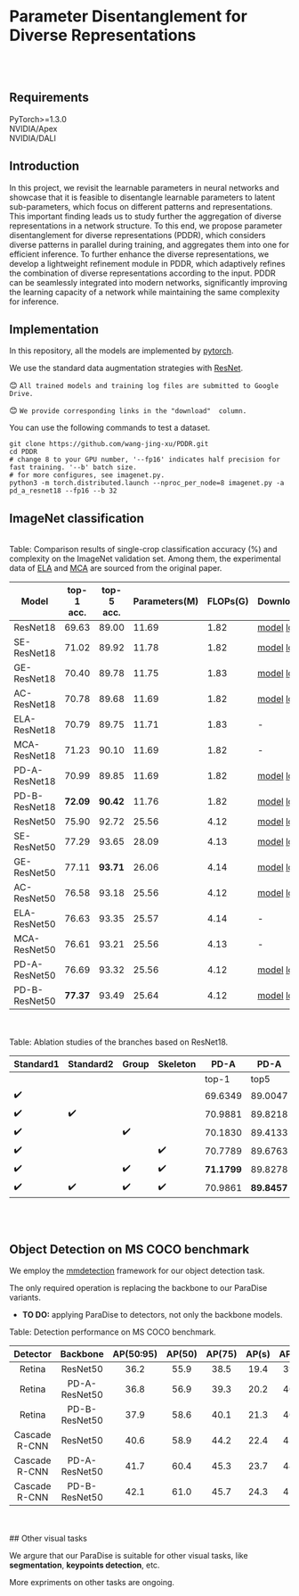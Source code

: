 # Parameter Disentanglement for Diverse Representations

<br><br>

## Requirements
PyTorch>=1.3.0<br>
NVIDIA/Apex<br>
NVIDIA/DALI<br>

## Introduction
In this project, we revisit the learnable parameters in neural networks and showcase that it is feasible to disentangle learnable parameters to latent sub-parameters, which focus on different patterns and representations. This important finding leads us to study further the aggregation of diverse representations in a network structure. To this end, we propose parameter disentanglement for diverse representations (PDDR), which considers diverse patterns in parallel during training, and aggregates them into one for efficient inference. To further enhance the diverse representations, we develop a lightweight refinement module in PDDR, which adaptively refines the combination of diverse representations according to the input. PDDR can be seamlessly integrated into modern networks, significantly improving the learning capacity of a network while maintaining the same complexity for inference. 



## Implementation
In this repository, all the models are implemented by [pytorch](https://pytorch.org/).<br>

We use the standard data augmentation strategies with [ResNet](https://github.com/pytorch/examples/blob/master/imagenet/main.py).<br>

:blush: `All trained models and training log files are submitted to Google Drive.`

:blush: `We provide corresponding links in the "download"  column.`

You can use the following commands to test a dataset.

```shell
git clone https://github.com/wang-jing-xu/PDDR.git
cd PDDR
# change 8 to your GPU number, '--fp16' indicates half precision for fast training. '--b' batch size.
# for more configures, see imagenet.py.
python3 -m torch.distributed.launch --nproc_per_node=8 imagenet.py -a pd_a_resnet18 --fp16 --b 32
```


## ImageNet classification
<br>
Table:  Comparison results of single-crop classification accuracy (%) and complexity on the ImageNet validation set. Among them, the experimental data of <a href="https://arxiv.org/abs/2403.01123">ELA</a> and <a href="https://arxiv.org/abs/2403.01713">MCA</a> are sourced from the original paper.

| Model | top-1 acc. |top-5 acc. |Parameters(M)|FLOPs(G)|Download|
| --- | --- |--- |--- |--- |---|
| ResNet18 | 69.63 |89.00|11.69|1.82|<a href="https://drive.google.com/file/d/1iUG2qiTIlUoyu3oBnABD5izG82GF2u7v/view?usp=sharing">model</a> <a href="https://drive.google.com/file/d/1FwT3yCRQY7LSHRUrI5jeb2wIP2blvcf5/view?usp=sharing">log</a>|
| SE-ResNet18 | 71.02 |89.92|11.78|1.82|<a href="https://drive.google.com/file/d/1s7ZB0MgzdVnyv2kc5NJIoJVbT1B7SazB/view?usp=sharing">model</a> <a href="https://drive.google.com/file/d/1meCrTVMJuUXDJQkAO0B0Az1yJUHjBtNZ/view?usp=sharing">log</a>|
| GE-ResNet18 | 70.40 |89.78|11.75|1.83|<a href="https://drive.google.com/file/d/1jlomXQxhhjpi4QI155mE8Hz3-CqutzHU/view?usp=sharing">model</a> <a href="https://drive.google.com/file/d/11NP3mKovpX-_LtUsS2M4tBljhFjFeJ_d/view?usp=sharing">log</a>|
| AC-ResNet18 | 70.78 |89.68|11.69|1.82|<a href="https://drive.google.com/file/d/1jt51PEjJ9dGeL5EnOchvPvPR54qPCR4k/view?usp=sharing">model</a> <a href="https://drive.google.com/file/d/1T2aE1IcTHzYyMMH2aeDYALda_O2PLqrG/view?usp=sharing">log</a>|
| ELA-ResNet18 | 70.79 |89.75|11.71|1.83|-|
| MCA-ResNet18 | 71.23 |90.10|11.69|1.82|-|
| PD-A-ResNet18 | 70.99 |89.85|11.69|1.82|<a href="https://drive.google.com/file/d/16-M4v6ZBxd-ljRAnfLYg9OhF_1zcjD6N/view?usp=sharing">model</a> <a href="https://drive.google.com/file/d/1ZZApggNvq1DdxtQAoiVsopPx5SGugl8x/view?usp=sharing">log</a>|
| PD-B-ResNet18 | **72.09** |**90.42**|11.76|1.82|<a href="https://drive.google.com/file/d/1FwT3yCRQY7LSHRUrI5jeb2wIP2blvcf5/view?usp=sharing">model</a> <a href="https://drive.google.com/file/d/1FwT3yCRQY7LSHRUrI5jeb2wIP2blvcf5/view?usp=sharing">log</a>|
| ResNet50 | 75.90|92.72|25.56|4.12|<a href="https://drive.google.com/open?id=1DMHhk99fG8rNZjE2wPh8VWZ5qIBOaYOf">model</a> <a href="https://drive.google.com/open?id=1KOM5BzyxQLZl2Aa5KIVOh6HmE7eQvsKa">log</a>|
| SE-ResNet50 | 77.29|93.65|28.09|4.13|<a href="https://drive.google.com/open?id=1lOXZv0IskrLLbm_z7JqonR6KaQ7lRpKP">model</a> <a href="https://drive.google.com/open?id=1gl43ufL2Pvum-dZy8B4yAnnV3bl1BSi2">log</a>|
| GE-ResNet50 | 77.11 |**93.71**|26.06|4.14|<a href="https://drive.google.com/file/d/1qTv5lWFY6E18h1c3hqWkNAs0n_Djri58/view?usp=sharing">model</a> <a href="https://drive.google.com/file/d/1f4OSR2qiBp8dFvUB8fYWDG4hOqPPXG8A/view?usp=sharing">log</a>|
| AC-ResNet50 |76.58|93.18|25.56|4.12|<a href="https://drive.google.com/file/d/15leIDi9UX3NJBNlXbp3_S5Z_RGmvQT-O/view?usp=sharing">model</a> <a href="https://drive.google.com/file/d/1_58yZxi1JSy_jb-L9iXdTnI5z6nUeEax/view?usp=sharing">log</a>|
| ELA-ResNet50 | 76.63 |93.35|25.57|4.14|-|
| MCA-ResNet50 | 76.61 |93.21|25.56|4.13|-|
| PD-A-ResNet50 | 76.69|93.32|25.56|4.12|<a href="https://drive.google.com/file/d/1IruxbflXSGyAw4JLxz4hDg-LU7H1F77H/view?usp=sharing">model</a> <a href="https://drive.google.com/file/d/1gxgUoQF7NKVawiobVATb45d5t-fgASBc/view?usp=sharing">log</a>|
| PD-B-ResNet50 |**77.37** |93.49|25.64|4.12|<a href="https://drive.google.com/file/d/1FYP-VVd8YUm2nl6EmO5s3sbdKMOA4C7o/view?usp=sharing">model</a> <a href="https://drive.google.com/file/d/1WOkS96O8RGE3MeYkw5K_e0Znaym8Dt_n/view?usp=sharing">log</a>|



<br>
<br>
Table: Ablation studies of the branches based on ResNet18.

| Standard1 | Standard2 |Group|Skeleton|PD-A|PD-A|PD-A|PD-B|PD-B|PD-B|
| --- | --- |--- |--- |--- |---|---|---|---|---|
|  |  | | |top-1|top5|Download|top1|top-5|Download|
|  :heavy_check_mark:| | | |69.6349|89.0047|<a href="https://drive.google.com/file/d/1iUG2qiTIlUoyu3oBnABD5izG82GF2u7v/view?usp=sharing">model</a> <a href="https://drive.google.com/file/d/1FwT3yCRQY7LSHRUrI5jeb2wIP2blvcf5/view?usp=sharing">log</a>|-|-|-|
|  :heavy_check_mark:| :heavy_check_mark: | | |70.9881|89.8218|<a href="https://drive.google.com/file/d/1jI6hdihJ-gsAAvMo4Tq5J93Yco69kAnu/view?usp=sharing">model</a> <a href="https://drive.google.com/file/d/1_R6VQP4TzznXb0j5xttmKbmQT5cLJ-GA/view?usp=sharing">log</a>|71.8990|90.3739|<a href="https://drive.google.com/file/d/1vRxUX1RlR1f_gIrplM3DUDkMVNWwpFG8/view?usp=sharing">model</a> <a href="https://drive.google.com/file/d/1YeVNGNu0XgF_xicLm3jRXBFtrB-syy0J/view?usp=sharing">log</a>|
|  :heavy_check_mark:| |  :heavy_check_mark:| |70.1830|89.4133|<a href="https://drive.google.com/file/d/1P3EG5JrDPopwPL8gJBuKTeI6sPPDgiNR/view?usp=sharing">model</a> <a href="https://drive.google.com/file/d/1BJ_679pixGYqhIY8BqhfRXfH30mn1K26/view?usp=sharing">log</a>|70.0474|89.3156|<a href="https://drive.google.com/file/d/1eKFb_m2QOPwCcl6xVPXTWA1VxyX1sLuq/view?usp=sharing">model</a> <a href="https://drive.google.com/file/d/1eLuMb2njrZMZKodcxnKMQDG8zESUhyYx/view?usp=sharing">log</a>|
|  :heavy_check_mark:| |  |:heavy_check_mark: |70.7789|89.6763|<a href="https://drive.google.com/file/d/1jt51PEjJ9dGeL5EnOchvPvPR54qPCR4k/view?usp=sharing">model</a> <a href="https://drive.google.com/file/d/1T2aE1IcTHzYyMMH2aeDYALda_O2PLqrG/view?usp=sharing">log</a>|71.9872|90.4157|<a href="https://drive.google.com/file/d/1g85N_O07rTx7XrgjRy0d6a1eUCnODXM5/view?usp=sharing">model</a> <a href="https://drive.google.com/file/d/12q_E3-5gxEhxH5AeCuvvps_nbFig09ov/view?usp=sharing">log</a>|
|  :heavy_check_mark:| | :heavy_check_mark: |:heavy_check_mark: |**71.1799**|89.8278|<a href="https://drive.google.com/file/d/1Lq4L7pEECvAQ01cUKsNJesxZCqaKWm6l/view?usp=sharing">model</a> <a href="https://drive.google.com/file/d/1Uwu8YE07HjCduQHhCoCkhKQL1lKPMEvS/view?usp=sharing">log</a>|71.8232|90.2524|<a href="https://drive.google.com/file/d/1ttcdCrLufLQDkqmQiwOSjaDucSqSTBWD/view?usp=sharing">model</a> <a href="https://drive.google.com/file/d/1Evqh9GbZbbfaXKaArG_SVpgS-whBhW0n/view?usp=sharing">log</a>|
|  :heavy_check_mark:| :heavy_check_mark:| :heavy_check_mark: |:heavy_check_mark: |70.9861|**89.8457**|<a href="https://drive.google.com/file/d/16-M4v6ZBxd-ljRAnfLYg9OhF_1zcjD6N/view?usp=sharing">model</a> <a href="https://drive.google.com/file/d/1ZZApggNvq1DdxtQAoiVsopPx5SGugl8x/view?usp=sharing">log</a>|**72.0873**|**90.4177**|<a href="https://drive.google.com/file/d/1FwT3yCRQY7LSHRUrI5jeb2wIP2blvcf5/view?usp=sharing">model</a> <a href="https://drive.google.com/file/d/1FwT3yCRQY7LSHRUrI5jeb2wIP2blvcf5/view?usp=sharing">log</a>|



<br>
<br>

## Object Detection on MS COCO benchmark
We employ the [mmdetection](https://github.com/open-mmlab/mmdetection) framework for our object detection task. 

The only required operation is replacing the backbone to our ParaDise variants.

- **TO DO:** applying ParaDise to detectors, not only the backbone models.

Table: Detection performance on MS COCO benchmark.

| Detector | Backbone | AP(50:95) | AP(50) | AP(75) | AP(s)|AP(m)|AP(l)|Download
|:-:|:-:|:-:|:-:|:-:|:-:|:-:|:-:|:-:|
|Retina|ResNet50|36.2|55.9|38.5|19.4|39.8|48.3|[model](https://drive.google.com/open?id=1imZvUrwg6Vy6TFRLAsL62FsF-DyizZXR) [log](https://drive.google.com/open?id=14rRmHai_9ghL5oC-1DTTiLrt4w_HY0Yl)
|Retina|PD-A-ResNet50|36.8|56.9|39.3|20.2|40.7|49.4|[model](https://drive.google.com/file/d/1sMZI_qxy8Y77jUr2LZgRhoIX91OqgFYI/view?usp=sharing) [log](https://drive.google.com/file/d/1SgbayaO1s3o092hxVsRzF5FpzD9ghael/view?usp=sharing)
|Retina|PD-B-ResNet50|37.9|58.6|40.1|21.3|40.8|50.7|[model](https://drive.google.com/file/d/1sMZI_qxy8Y77jUr2LZgRhoIX91OqgFYI/view?usp=sharing) [log](https://drive.google.com/file/d/1SgbayaO1s3o092hxVsRzF5FpzD9ghael/view?usp=sharing)
Cascade R-CNN|ResNet50|40.6|58.9|44.2|22.4|43.7|54.7|[model](https://drive.google.com/open?id=1jGUT2KsFggLSJMkH0cgJUJV_p_cSM-7f) [log](https://drive.google.com/open?id=13g-4XlMlySVUJyrvWeU5FVCA--cojaCk)
Cascade R-CNN|PD-A-ResNet50|41.7|60.4|45.3|23.7|44.5|55.3|[model](https://drive.google.com/file/d/1aEWgHfN6bIxyG0l6-byntOB4xAE8HIf9/view?usp=sharing) [log](https://drive.google.com/file/d/1HxpcxiirZH8Eyc8yb-2Gnip06S7Q-MnL/view?usp=sharing)
Cascade R-CNN|PD-B-ResNet50|42.1|61.0|45.7|24.3|45.3 |55.5|[model](https://drive.google.com/file/d/1aEWgHfN6bIxyG0l6-byntOB4xAE8HIf9/view?usp=sharing) [log](https://drive.google.com/file/d/1HxpcxiirZH8Eyc8yb-2Gnip06S7Q-MnL/view?usp=sharing)

<br>
<br>
## Other visual tasks

We argure that our ParaDise is suitable for other visual tasks, like **segmentation**, **keypoints detection**, etc. 

More expriments on other tasks are ongoing. 

